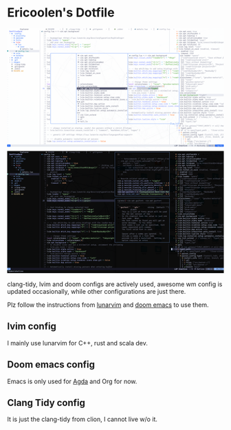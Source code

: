 # Ericoolen's Dotfile

![Dark Theme Lunarvim](./images/light.png)
![Dark Theme Lunarvim](./images/dark.png)

clang-tidy, lvim and doom configs are actively used, awesome wm config is updated occasionally, while other configurations are just there.

Plz follow the instructions from [lunarvim](https://www.lunarvim.org) and [doom emacs](https://github.com/doomemacs/doomemacs) to use them.

## lvim config

I mainly use lunarvim for C++, rust and scala dev.

## Doom emacs config

Emacs is only used for [Agda](https://github.com/agda/agda) and Org for now.

## Clang Tidy config

It is just the clang-tidy from clion, I cannot live w/o it.
